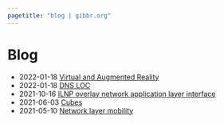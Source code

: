 ```yaml
---
pagetitle: "blog | gibbr.org"
---
```


# Blog

- 2022-01-18 [Virtual and Augmented Reality](vr_ar)
- 2022-01-18 [DNS LOC](dns_loc_rr)
- 2021-10-16 [ILNP overlay network application layer interface](ilnp_overlay_network_application_layer_interface)
- 2021-06-03 [Cubes](cubes)
- 2021-05-10 [Network layer mobility](network_layer_mobility)
